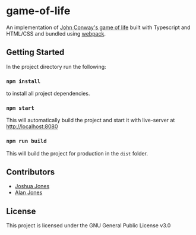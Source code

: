 # game-of-life
An implementation of [John Conway's game of life](https://en.wikipedia.org/wiki/Conway%27s_Game_of_Life) built with Typescript and HTML/CSS and bundled using [webpack](https://webpack.js.org/).

## Getting Started
In the project directory run the following:

### `npm install`
to install all project dependencies.

### `npm start`
This will automatically build the project and start it with live-server at [http://localhost:8080](http://localhost:8080)

### `npm run build`
This will build the project for production in the `dist` folder.

## Contributors

- [Joshua Jones](https://github.com/joshua-a-jones)
- [Alan Jones](https://github.com/aljones1816)

## License

This project is licensed under the GNU General Public License v3.0
